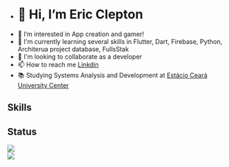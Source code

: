 - <h1>👋 Hi, I’m Eric Clepton</h1>
- 👀 I’m interested in App creation and gamer!
- 🌱 I'm currently learning several skills in Flutter, Dart, Firebase, Python, Architerua project database, FullsStak
- 💞️ I'm looking to collaborate as a developer
- 📫 How to reach me <a href="https://linkedin.com/in/ericclepton/">Linkdin</a> 
- 📚 Studying Systems Analysis and Development at <a href="https://portal.estacio.br/unidades/centro-universit%C3%A1rio-est%C3%A1cio-do-cear%C3%A1/">Estácio Ceará University Center</a>
## Skills

## Status
<div>
<a href="https://github.com/ericcleptonsilva/my-github-readme-stats">
<img align="left" src="https://my-github-readme-stats-ericcleptonsilva.vercel.app/api?username=ericcleptonsilva&show_icons=true&theme=highcontrast" />
</a>
  </br>
<a href="https://github.com/ericcleptonsilva/my-github-readme-stats">
  <img align="left" src="https://my-github-readme-stats-ericcleptonsilva.vercel.app/api/top-langs/?username=ericcleptonsilva&layout=compact" />
</a>
</div>


<!---
ericcleptonsilva/ericcleptonsilva is a ✨ special ✨ repository because its `README.md` (this file) appears on your GitHub profile.
You can click the Preview link to take a look at your changes.
--->
